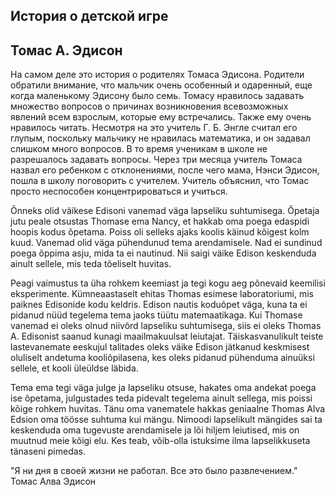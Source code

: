 ## История о детской игре
## Томас А. Эдисон

На самом деле это история о родителях Томаса Эдисона. Родители обратили внимание, что мальчик очень особенный и одаренный, еще когда маленькому Эдисону было семь. Томасу нравилось задавать множество вопросов о причинах возникновения всевозможных явлений всем взрослым, которые ему встречались. Также ему очень нравилось читать. Несмотря на это учитель Г. Б. Энгле считал его глупым, поскольку мальчику не нравилась математика, и он задавал слишком много вопросов. В то время ученикам в школе не разрешалось задавать вопросы. Через три месяца учитель Томаса назвал его ребенком с отклонениями, после чего мама, Нэнси Эдисон, пошла в школу поговорить с учителем. Учитель объяснил, что Томас просто неспособен концентрироваться и учиться.

Õnneks olid väikese Edisoni vanemad väga lapseliku suhtumisega. Õpetaja jutu peale otsustas Thomase ema Nancy, et hakkab oma poega edaspidi hoopis kodus õpetama. Poiss oli selleks ajaks koolis käinud kõigest kolm kuud. Vanemad olid väga pühendunud tema arendamisele. Nad ei sundinud poega õppima asju, mida ta ei nautinud. Nii saigi väike Edison keskenduda ainult sellele, mis teda tõeliselt huvitas.

Peagi vaimustus ta üha rohkem keemiast ja tegi kogu aeg põnevaid keemilisi eksperimente. Kümneaastaselt ehitas Thomas esimese laboratoriumi, mis paiknes Edisonide kodu keldris. Edison nautis koduõpet väga, kuna ta ei pidanud nüüd tegelema tema jaoks tüütu matemaatikaga. Kui Thomase vanemad ei oleks olnud niivõrd lapseliku suhtumisega, siis ei oleks Thomas A. Edisonist saanud kunagi maailmakuulsat leiutajat. Täiskasvanulikult teiste lastevanemate eeskujul talitades oleks väike Edison jätkanud keskmisest oluliselt andetuma kooliõpilasena, kes oleks pidanud pühenduma ainuüksi sellele, et kooli üleüldse läbida.

Tema ema tegi väga julge ja lapseliku otsuse, hakates oma andekat poega ise õpetama, julgustades teda pidevalt tegelema ainult sellega, mis poissi kõige rohkem huvitas. Tänu oma vanematele hakkas geniaalne Thomas Alva Edsion oma töösse suhtuma kui mängu. Nimoodi lapselikult mängides sai ta keskenduda oma tugevuste arendamisele ja lõi hiljem leiutised, mis on muutnud meie kõigi elu. Kes teab, võib-olla istuksime ilma lapselikkuseta tänaseni pimedas.

"Я ни дня в своей жизни не работал. Все это было развлечением." Томас Алва Эдисон
